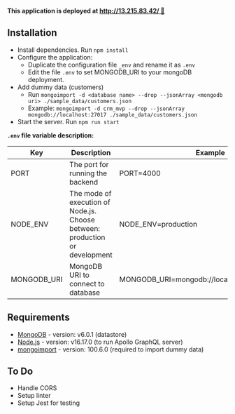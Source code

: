 **This application is deployed at [http://13.215.83.42/ 🚀](http://13.215.83.42/)** 


## Installation
* Install dependencies. Run `npm install`
* Configure the application:
  * Duplicate the configuration file `_env` and rename it as `.env`
  * Edit the file `.env` to set MONGODB_URI to your mongoDB deployment.
* Add dummy data (customers) 
  * Run `mongoimport -d <database name> --drop --jsonArray <mongodb uri> ./sample_data/customers.json` 
  * Example: `mongoimport -d crm_mvp --drop --jsonArray mongodb://localhost:27017 ./sample_data/customers.json`
* Start the server. Run `npm run start`

**`.env` file variable description:** 

| Key | Description | Example |
|-----|-------------|---------|
| PORT | The port for running the backend | PORT=4000 |
| NODE_ENV | The mode of execution of Node.js. Choose between: production or development | NODE_ENV=production |
| MONGODB_URI | MongoDB URI to connect to database | MONGODB_URI=mongodb://localhost:27017/crm_mvp |



## Requirements
* [MongoDB](https://www.mongodb.com/try/download/community) - version: v6.0.1 (datastore)
* [Node.js](https://nodejs.org/en/) - version: v16.17.0 (to run Apollo GraphQL server)
* [mongoimport](https://www.mongodb.com/docs/database-tools/mongoimport/) - version: 100.6.0 (required to import dummy data)

## To Do
* Handle CORS
* Setup linter
* Setup Jest for testing
